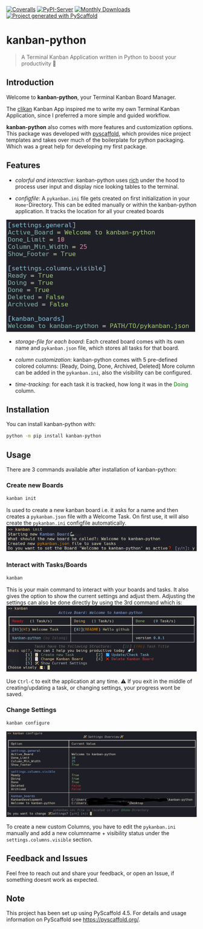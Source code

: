 <!-- These are examples of badges you might want to add to your README:
     please update the URLs accordingly

[![Built Status](https://api.cirrus-ci.com/github/<USER>/kanban-python.svg?branch=main)](https://cirrus-ci.com/github/<USER>/kanban-python)
[![ReadTheDocs](https://readthedocs.org/projects/kanban-python/badge/?version=latest)](https://kanban-python.readthedocs.io/en/stable/)
[![Conda-Forge](https://img.shields.io/conda/vn/conda-forge/kanban-python.svg)](https://anaconda.org/conda-forge/kanban-python)
[![Twitter](https://img.shields.io/twitter/url/http/shields.io.svg?style=social&label=Twitter)](https://twitter.com/kanban-python)
-->

[![Coveralls](https://img.shields.io/coveralls/github/Zaloog/kanban-python/main.svg)](https://coveralls.io/r/Zaloog/kanban-python)
[![PyPI-Server](https://img.shields.io/pypi/v/kanban-python.svg)](https://pypi.org/project/kanban-python/)
[![Monthly Downloads](https://pepy.tech/badge/kanban-python/month)](https://pepy.tech/project/kanban-python)
[![Project generated with PyScaffold](https://img.shields.io/badge/-PyScaffold-005CA0?logo=pyscaffold)](https://pyscaffold.org/)
# kanban-python

> A Terminal Kanban Application written in Python to boost your productivity :rocket:

## Introduction
Welcome to **kanban-python**, your Terminal Kanban Board Manager.

The [clikan] Kanban App inspired me to write
my own Terminal Kanban Application, since I preferred a more simple and guided workflow.

**kanban-python** also comes with more features and customization options.
This package was developed with [pyscaffold], which provides nice project templates
and takes over much of the boilerplate for python packaging.
Which was a great help for developing my first package.

## Features
- *colorful and interactive*: kanban-python uses [rich] under the hood to process user input
and display nice looking tables to the terminal.

- *configfile*: A `pykanban.ini` file gets created on first initialization in your `Home`-Directory.
This can be edited manually or within the kanban-python application. It tracks the location for all your created boards

![configfile](https://github.com/Zaloog/kanban-python/blob/main/images/image_config.PNG)

- *storage-file for each board*: Each created board comes with its own name and `pykanban.json` file,
which stores all tasks for that board.

- *column customization*: kanban-python comes with 5 pre-defined colored columns: [Ready, Doing, Done, Archived, Deleted]
More column can be added in the `pykanban.ini`, also the visibility can be configured.

- *time-tracking*: for each task it is tracked, how long it was in the
 <span style="color:green">Doing</span> column.


## Installation
You can install kanban-python with:
```bash
python -m pip install kanban-python
```

## Usage
There are 3 commands available after installation of kanban-python:

### Create new Boards
  ```bash
  kanban init
  ```
Is used to create a new kanban board i.e. it asks for a name and then creates a `pykanban.json` file with a Welcome Task.
On first use, it will also create the `pykanban.ini` configfile automatically.
![init_file](https://github.com/Zaloog/kanban-python/blob/main/images/image_kanban_init.PNG)

### Interact with Tasks/Boards
  ```bash
  kanban
  ```
This is your main command to interact with your boards and tasks. It also gives the option to show the current settings and adjust them.
Adjusting the settings can also be done directly by using the 3rd command which is:
![kanban](https://github.com/Zaloog/kanban-python/blob/main/images/image_kanban.PNG)

Use `Ctrl-C` to exit the application at any time. :warning: If you exit in the middle of creating/updating a task,
or changing settings, your progress wont be saved.

### Change Settings
  ```bash
  kanban configure
  ```
![settings](https://github.com/Zaloog/kanban-python/blob/main/images/image_kanban_configure.PNG)

To create a new custom Columns, you have to edit the `pykanban.ini` manually and add a new columnname + visibility status
under the `settings.columns.visible` section.


## Feedback and Issues
Feel free to reach out and share your feedback, or open an Issue, if something doesnt work as expected.

<!-- pyscaffold-notes -->

## Note

This project has been set up using PyScaffold 4.5. For details and usage
information on PyScaffold see https://pyscaffold.org/.

[clikan]: https://github.com/kitplummer/clikan
[pyscaffold]: https://pyscaffold.org/
[rich]: https://github.com/Textualize/rich
